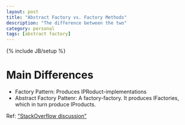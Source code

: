 ```yaml
---
layout: post
title: "Abstract Factory vs. Factory Methods"
description: "The difference between the two"
category: personal
tags: [abstract factory]
---
```

{% include JB/setup %}

# Main Differences

* Factory Pattern: Produces IPRoduct-implementations
* Abstract Factory Pattenr: A factory-factory. It produces IFactories,
  which in turn produce IProducts. 

Ref: ["StackOverflow
discussion"](http://stackoverflow.com/questions/1001767/what-is-the-basic-difference-between-factory-and-abstract-factory-patterns)


